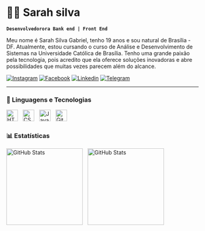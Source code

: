 # 👩‍💻 Sarah silva 
**`Desenvolvedorora Bank end | Front End`**

Meu nome é Sarah Silva Gabriel, tenho 19 anos e sou natural de Brasília - DF. Atualmente, estou cursando o curso de Análise e Desenvolvimento de Sistemas na Universidade Católica de Brasília. Tenho uma grande paixão pela tecnologia, pois acredito que ela oferece soluções inovadoras e abre possibilidades que muitas vezes parecem além do alcance.

[![Instagram](https://img.shields.io/badge/Instagram-E4405F?style=for-the-badge&logo=instagram&logoColor=white)](https://www.instagram.com/sarahsilva2206?igsh=OGZncHd1ZDBrMm5y)
[![Facebook](https://img.shields.io/badge/Facebook-1877F2?style=for-the-badge&logo=facebook&logoColor=white)](https://www.facebook.com/profile.php?id=100020145394820)
[![Linkedin](https://img.shields.io/badge/LinkedIn-0077B5?style=for-the-badge&logo=linkedin&logoColor=white)](https://www.linkedin.com/public-profile/settings?trk=d_flagship3_profile_self_view_public_profile)
[![Telegram](https://img.shields.io/badge/Telegram-2CA5E0?style=for-the-badge&logo=telegram&logoColor=white)](https://t.me/+5562994098461)

---
### 🤖 Linguagens e Tecnologias


<img 
    align="left" 
    alt="HTML"
    title="HTML" 
    width="30px" 
    style="padding-right: 10px;" 
    src="https://cdn.jsdelivr.net/gh/devicons/devicon@latest/icons/html5/html5-original.svg" 
/>
<img 
    align="left" 
    alt="CSS" 
    title="CSS"
    width="30px" 
    style="padding-right: 10px;" 
    src="https://cdn.jsdelivr.net/gh/devicons/devicon@latest/icons/css3/css3-original.svg" 
/>
<img 
    align="left" 
    alt="JavaScript" 
    title="JavaScript"
    width="30px" 
    style="padding-right: 10px;" 
    src="https://cdn.jsdelivr.net/gh/devicons/devicon@latest/icons/javascript/javascript-original.svg" 
/>

<img 
    align="left" 
    alt="Git" 
    title="Git"
    width="30px" 
    style="padding-right: 10px;" 
    src="https://cdn.jsdelivr.net/gh/devicons/devicon@latest/icons/git/git-original.svg" 
/>


<br/>
<br/>

###  📊 Estatísticas 
<p>
  <img 
    align="left" 
    alt="GitHub Stats" 
    height="200" 
    style="padding-right: 10px;" 
    src="https://github-readme-stats.vercel.app/api?username=sah524&show_icons=true&theme=tokyonight&include_all_commits=true&locale=pt-br" 
  />

<img 
      align="left" 
      alt="GitHub Stats" 
      height="200" 
      src="https://github-readme-stats.vercel.app/api/top-langs/?username=sah524&theme=tokyonight&layout=compact&custom_title=Tecnologias&langs_count=9" 
  />

</p>



          
